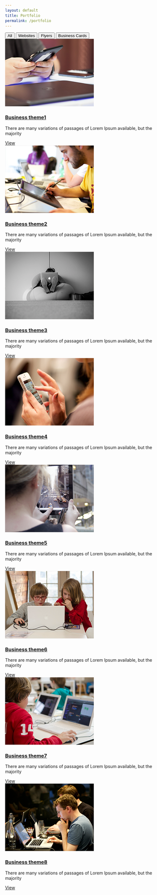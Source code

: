 ```yaml
---
layout: default
title: Portfolio
permalink: /portfolio
---
```


<div class="container-fluid py-5 px-5 ">
  <div class="wraper">
    <div class="toolbar mb2 mt2">
        <button class="btn fil-cat" data-rel="*">All</button>
        <button class="btn fil-cat" data-rel=".web">Websites</button>
        <button class="btn fil-cat" data-rel=".app">Flyers</button>
        <button class="btn fil-cat" data-rel=".fun">Business Cards</button>
    </div>
    <div class="portfolio">
        <div class="tiles scale-anm app">
            <img class="img-responsive" src="assets/images/portfolio/recent/item1.png" alt="">
            <h3><a href="#">Business theme1</a></h3>
              <p>There are many variations of passages of Lorem Ipsum available, but the majority</p>
              <a class="preview" href="assets/images/portfolio/full/item1.png" rel="prettyPhoto"><i class="fa fa-eye"></i> View</a>
        </div>
        <div class="tiles scale-anm fun">
            <img class="img-responsive" src="assets/images/portfolio/recent/item2.png" alt="">
            <h3><a href="#">Business theme2</a></h3>
              <p>There are many variations of passages of Lorem Ipsum available, but the majority</p>
              <a class="preview" href="assets/images/portfolio/full/item1.png" rel="prettyPhoto"><i class="fa fa-eye"></i> View</a>
        </div>
        <div class="tiles scale-anm app">
            <img class="img-responsive" src="assets/images/portfolio/recent/item3.png" alt="">
            <h3><a href="#">Business theme3</a></h3>
              <p>There are many variations of passages of Lorem Ipsum available, but the majority</p>
              <a class="preview" href="assets/images/portfolio/full/item1.png" rel="prettyPhoto"><i class="fa fa-eye"></i> View</a>
        </div>
        <div class="tiles scale-anm web">
            <img class="img-responsive" src="assets/images/portfolio/recent/item4.png" alt="">
            <h3><a href="#">Business theme4</a></h3>
              <p>There are many variations of passages of Lorem Ipsum available, but the majority</p>
              <a class="preview" href="assets/images/portfolio/full/item1.png" rel="prettyPhoto"><i class="fa fa-eye"></i> View</a>
        </div>
        <div class="tiles scale-anm app">
            <img class="img-responsive" src="assets/images/portfolio/recent/item5.png" alt="">
            <h3><a href="#">Business theme5</a></h3>
              <p>There are many variations of passages of Lorem Ipsum available, but the majority</p>
              <a class="preview" href="assets/images/portfolio/full/item1.png" rel="prettyPhoto"><i class="fa fa-eye"></i> View</a>
        </div>
        <div class="tiles scale-anm fun">
            <img class="img-responsive" src="assets/images/portfolio/recent/item6.png" alt="">
            <h3><a href="#">Business theme6</a></h3>
              <p>There are many variations of passages of Lorem Ipsum available, but the majority</p>
              <a class="preview" href="assets/images/portfolio/full/item1.png" rel="prettyPhoto"><i class="fa fa-eye"></i> View</a>
        </div>
        <div class="tiles scale-anm web">
            <img class="img-responsive" src="assets/images/portfolio/recent/item7.png" alt="">
            <h3><a href="#">Business theme7</a></h3>
              <p>There are many variations of passages of Lorem Ipsum available, but the majority</p>
              <a class="preview" href="assets/images/portfolio/full/item1.png" rel="prettyPhoto"><i class="fa fa-eye"></i> View</a>
        </div>
        <div class="tiles scale-anm fun">
            <img class="img-responsive" src="assets/images/portfolio/recent/item8.png" alt="">
            <h3><a href="#">Business theme8</a></h3>
              <p>There are many variations of passages of Lorem Ipsum available, but the majority</p>
              <a class="preview" href="assets/images/portfolio/full/item8.png" rel="prettyPhoto"><i class="fa fa-eye"></i> View</a>
        </div>
    </div>
  </div>
</div>  